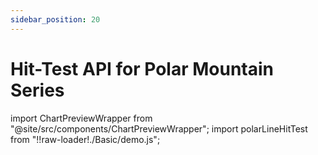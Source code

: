 ```yaml
---
sidebar_position: 20
---
```


# Hit-Test API for Polar Mountain Series 

import ChartPreviewWrapper from "@site/src/components/ChartPreviewWrapper";
import polarLineHitTest from "!!raw-loader!./Basic/demo.js";

<ChartPreviewWrapper jsContent={polarLineHitTest} />